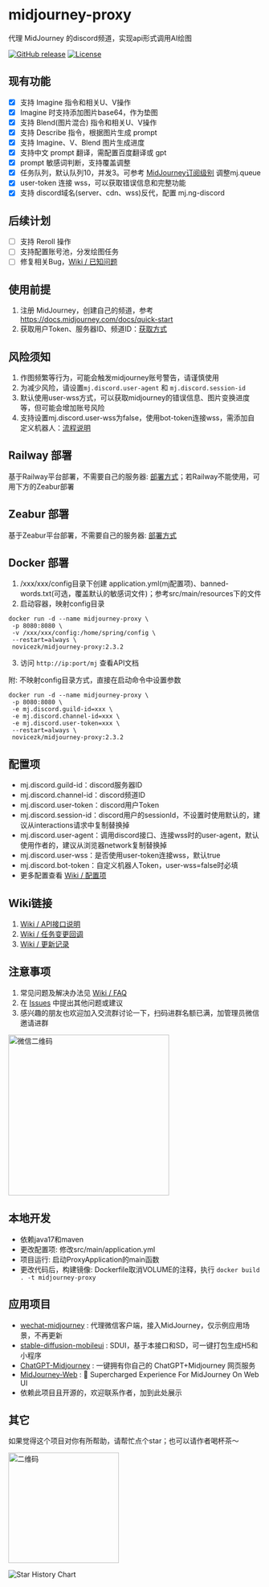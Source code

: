 # midjourney-proxy

代理 MidJourney 的discord频道，实现api形式调用AI绘图

[![GitHub release](https://img.shields.io/static/v1?label=release&message=v2.3.2&color=blue)](https://www.github.com/novicezk/midjourney-proxy)
[![License](https://img.shields.io/badge/license-Apache%202-4EB1BA.svg)](https://www.apache.org/licenses/LICENSE-2.0.html)

## 现有功能
- [x] 支持 Imagine 指令和相关U、V操作
- [x] Imagine 时支持添加图片base64，作为垫图
- [x] 支持 Blend(图片混合) 指令和相关U、V操作
- [x] 支持 Describe 指令，根据图片生成 prompt
- [x] 支持 Imagine、V、Blend 图片生成进度
- [x] 支持中文 prompt 翻译，需配置百度翻译或 gpt
- [x] prompt 敏感词判断，支持覆盖调整
- [x] 任务队列，默认队列10，并发3。可参考 [MidJourney订阅级别](https://docs.midjourney.com/docs/plans) 调整mj.queue
- [x] user-token 连接 wss，可以获取错误信息和完整功能
- [x] 支持 discord域名(server、cdn、wss)反代，配置 mj.ng-discord

## 后续计划
- [ ] 支持 Reroll 操作
- [ ] 支持配置账号池，分发绘图任务
- [ ] 修复相关Bug，[Wiki / 已知问题](https://github.com/novicezk/midjourney-proxy/wiki/%E5%B7%B2%E7%9F%A5%E9%97%AE%E9%A2%98)

## 使用前提
1. 注册 MidJourney，创建自己的频道，参考 https://docs.midjourney.com/docs/quick-start
2. 获取用户Token、服务器ID、频道ID：[获取方式](./docs/discord-params.md)

## 风险须知
1. 作图频繁等行为，可能会触发midjourney账号警告，请谨慎使用
2. 为减少风险，请设置`mj.discord.user-agent` 和 `mj.discord.session-id`
3. 默认使用user-wss方式，可以获取midjourney的错误信息、图片变换进度等，但可能会增加账号风险
4. 支持设置mj.discord.user-wss为false，使用bot-token连接wss，需添加自定义机器人：[流程说明](./docs/discord-bot.md)

## Railway 部署
基于Railway平台部署，不需要自己的服务器: [部署方式](./docs/railway-start.md)；若Railway不能使用，可用下方的Zeabur部署

## Zeabur 部署
基于Zeabur平台部署，不需要自己的服务器: [部署方式](./docs/zeabur-start.md)

## Docker 部署
1. /xxx/xxx/config目录下创建 application.yml(mj配置项)、banned-words.txt(可选，覆盖默认的敏感词文件)；参考src/main/resources下的文件
2. 启动容器，映射config目录
```shell
docker run -d --name midjourney-proxy \
 -p 8080:8080 \
 -v /xxx/xxx/config:/home/spring/config \
 --restart=always \
 novicezk/midjourney-proxy:2.3.2
```
3. 访问 `http://ip:port/mj` 查看API文档

附: 不映射config目录方式，直接在启动命令中设置参数
```shell
docker run -d --name midjourney-proxy \
 -p 8080:8080 \
 -e mj.discord.guild-id=xxx \
 -e mj.discord.channel-id=xxx \
 -e mj.discord.user-token=xxx \
 --restart=always \
 novicezk/midjourney-proxy:2.3.2
```
## 配置项
- mj.discord.guild-id：discord服务器ID
- mj.discord.channel-id：discord频道ID
- mj.discord.user-token：discord用户Token
- mj.discord.session-id：discord用户的sessionId，不设置时使用默认的，建议从interactions请求中复制替换掉
- mj.discord.user-agent：调用discord接口、连接wss时的user-agent，默认使用作者的，建议从浏览器network复制替换掉
- mj.discord.user-wss：是否使用user-token连接wss，默认true
- mj.discord.bot-token：自定义机器人Token，user-wss=false时必填
- 更多配置查看 [Wiki / 配置项](https://github.com/novicezk/midjourney-proxy/wiki/%E9%85%8D%E7%BD%AE%E9%A1%B9)

## Wiki链接
1. [Wiki / API接口说明](https://github.com/novicezk/midjourney-proxy/wiki/API%E6%8E%A5%E5%8F%A3%E8%AF%B4%E6%98%8E)
2. [Wiki / 任务变更回调](https://github.com/novicezk/midjourney-proxy/wiki/%E4%BB%BB%E5%8A%A1%E5%8F%98%E6%9B%B4%E5%9B%9E%E8%B0%83)
2. [Wiki / 更新记录](https://github.com/novicezk/midjourney-proxy/wiki/%E6%9B%B4%E6%96%B0%E8%AE%B0%E5%BD%95)

## 注意事项
1. 常见问题及解决办法见 [Wiki / FAQ](https://github.com/novicezk/midjourney-proxy/wiki/FAQ) 
2. 在 [Issues](https://github.com/novicezk/midjourney-proxy/issues) 中提出其他问题或建议
3. 感兴趣的朋友也欢迎加入交流群讨论一下，扫码进群名额已满，加管理员微信邀请进群

 <img src="https://raw.githubusercontent.com/novicezk/midjourney-proxy/main/docs/manager-qrcode.png" width="320" alt="微信二维码"/>

## 本地开发
- 依赖java17和maven
- 更改配置项: 修改src/main/application.yml
- 项目运行: 启动ProxyApplication的main函数
- 更改代码后，构建镜像: Dockerfile取消VOLUME的注释，执行 `docker build . -t midjourney-proxy`

## 应用项目
- [wechat-midjourney](https://github.com/novicezk/wechat-midjourney) : 代理微信客户端，接入MidJourney，仅示例应用场景，不再更新
- [stable-diffusion-mobileui](https://github.com/yuanyuekeji/stable-diffusion-mobileui) : SDUI，基于本接口和SD，可一键打包生成H5和小程序
- [ChatGPT-Midjourney](https://github.com/Licoy/ChatGPT-Midjourney) : 一键拥有你自己的 ChatGPT+Midjourney 网页服务
- [MidJourney-Web](https://github.com/ConnectAI-E/MidJourney-Web) : 🍎 Supercharged Experience For MidJourney On Web UI
- 依赖此项目且开源的，欢迎联系作者，加到此处展示

## 其它
如果觉得这个项目对你有所帮助，请帮忙点个star；也可以请作者喝杯茶～

 <img src="https://raw.githubusercontent.com/novicezk/midjourney-proxy/main/docs/receipt-code.png" width="220" alt="二维码"/>

![Star History Chart](https://api.star-history.com/svg?repos=novicezk/midjourney-proxy&type=Date)
